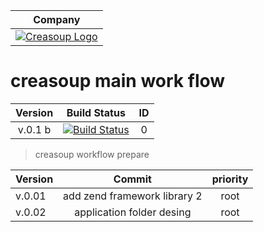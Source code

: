 
Company |
:------:|
[![Creasoup Logo](http://www.creasoup.com/wp-content/uploads/2012/10/logo.png)](http://creasoup.com/) |


# creasoup  main work flow 


Version| Build Status| ID |
:------:|:-----:| :------:|
v.0.1 b |[![Build Status](https://travis-ci.org/kardesyazilim/proper.svg?branch=master)](https://travis-ci.org/kardesyazilim/proper)| 0 |


> creasoup workflow prepare

Version  | Commit | priority |
:-------- | :--------: | :--------: | 
v.0.01 | add zend framework library 2 | root | 
v.0.02 | application folder desing | root |
